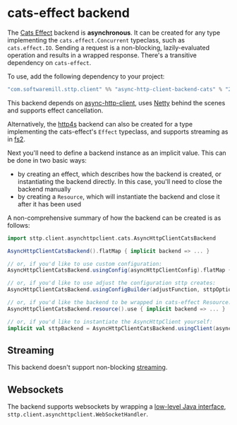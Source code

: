 # cats-effect backend

The [Cats Effect](https://github.com/typelevel/cats-effect) backend is **asynchronous**. It can be created for any type implementing the `cats.effect.Concurrent` typeclass, such as `cats.effect.IO`. Sending a request is a non-blocking, lazily-evaluated operation and results in a wrapped response. There's a transitive dependency on `cats-effect`. 

To use, add the following dependency to your project:

```scala
"com.softwaremill.sttp.client" %% "async-http-client-backend-cats" % "2.0.3"
```
           
This backend depends on [async-http-client](https://github.com/AsyncHttpClient/async-http-client), uses [Netty](http://netty.io) behind the scenes and supports effect cancellation. 

Alternatively, the [http4s](http4s.html) backend can also be created for a type implementing the cats-effect's `Effect` typeclass, and supports streaming as in [fs2](fs2.html).  

Next you'll need to define a backend instance as an implicit value. This can be done in two basic ways:

* by creating an effect, which describes how the backend is created, or instantiating the backend directly. In this case, you'll need to close the backend manually
* by creating a `Resource`, which will instantiate the backend and close it after it has been used

A non-comprehensive summary of how the backend can be created is as follows:

```scala
import sttp.client.asynchttpclient.cats.AsyncHttpClientCatsBackend

AsyncHttpClientCatsBackend().flatMap { implicit backend => ... }

// or, if you'd like to use custom configuration:
AsyncHttpClientCatsBackend.usingConfig(asyncHttpClientConfig).flatMap { implicit backend => ... }

// or, if you'd like to use adjust the configuration sttp creates:
AsyncHttpClientCatsBackend.usingConfigBuilder(adjustFunction, sttpOptions).flatMap { implicit backend => ... }

// or, if you'd like the backend to be wrapped in cats-effect Resource:
AsyncHttpClientCatsBackend.resource().use { implicit backend => ... }

// or, if you'd like to instantiate the AsyncHttpClient yourself:
implicit val sttpBackend = AsyncHttpClientCatsBackend.usingClient(asyncHttpClient)
```

## Streaming

This backend doesn't support non-blocking [streaming](../requests/streaming.html).

## Websockets

The backend supports websockets by wrapping a [low-level Java interface](../websockets.html), `sttp.client.asynchttpclient.WebSocketHandler`.